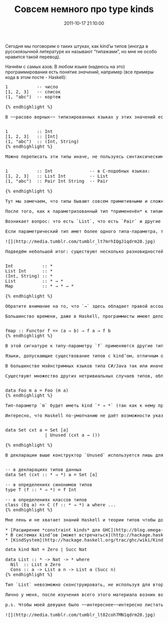 ﻿---
layout: post
title: "Совсем немного про type kinds"
date: 2011-10-17 21:10:00
categories: 11576724386
tags: haskell fprog types type theory kinds
---
Сегодня мы поговорим о таких штуках, как kind’ы типов (иногда в русскоязычной литературе их называют “типажами”, но мне не особо нравится такой перевод).

Начнём с самых азов. В любом языке (надеюсь на это) программирования есть понятие *значений*, например (все примеры кода в этом посте - Haskell):

<pre class="brush: hs">1           -- число
[1, 2, 3]   -- список
(1, "abc")  -- кортеж

{% endhighlight %}

В ~~расово верных~~ типизированных языках у этих значений есть типы:

<pre class="brush: hs">1           :: Int
[1, 2, 3]   :: [Int]
(1, "abc")  :: (Int, String)
{% endhighlight %}

Можно переписать эти типы иначе, не пользуясь синтаксическим сахаром для имён типов в Haskell:

<pre class="brush: hs">1           :: Int              -- в C-подобных языках:
[1, 2, 3]   :: List Int         -- List<Int>
(1, "abc")  :: Pair Int String  -- Pair<Int, String>

{% endhighlight %}

Тут мы замечаем, что типы бывают совсем примитивными и сложными, синтезированными из *применений параметризованных типов* к различным другим типам. Такие параметризованные типы обычно встречаются в языках с поддержкой параметрического полиморфизма. Параметров-типов может быть несколько (например, в кортежах или словарях - `Map key value`). Такие полиморфные типы данных позволяют писать обобщённый код работы с экземплярами таких типов данных, не имеющий знания о реальных типах подставляемых в качестве типов-параметров - например, функция `map` работает поверх *списков* с элементами любого типа.

После того, как к параметризованный тип *примененён* к типам-параметрам, параметризованный тип становится полноправным типом - точно таким же, как и примитивные (не параметризованные типы), и может выступать как тип-параметр других параметризованных типов.

Возникает вопрос: что есть `List`, что есть `Pair` и другие параметризованные типы, до применения к типам-параметрам? Эти штуки называются *конструкторами типов* (*type constructors*), так как они очень похожи на конструкторам данных (декларации `data`). Именно поэтому я употреблял выше слово “применить”, так как применение конструктора типов к типу-параметру (`List Int`) выглядит аналогично применению к конструктору данных параметра-значения (`Just 1`). То есть `List`, например, можно трактовать как *функцию*, причём функцию *над типами*, которая *получает некоторый тип* (тип-параметр) и *возвращает некоторый тип* (параметризованный тип с подставленным типом-параметром).

Если параметрический тип имет более одного типа-параметра, то конструктор такого типа можно трактовать как *функцию над типами с каррированными аргументами*. Например, конструктор типа `Map` при применении к одному типу-аргументу (тип ключа `Map`'а) на самом деле порождает в Haskell другой конструктор типа (!), применив который к другому типу-параметру (тип значений `Map`'а), мы получим нормальный тип. Именно поэтому в Haskell запись `Map Int String` аналогична `((Map Int) String)`. Более того, так же как и на уровне функций и значений, на уровне типов тоже можно исполльзовать частичное применение! Однако во многих других языках (типа C#, например), конструктор типа применяется сразу к нескольким типам-параметрам одновременно. Тогда такие конструкторы типов можно трактовать как функции, принимающие *кортеж из типов-параметров*.

![](http://media.tumblr.com/tumblr_lt7mrhIQgJ1qdrm28.jpg)

Подведём небольшой итог: существуют несколько разновидностей типов - простые типы и функции над типами. Эти разновидности играют роль *типов типов*! Далее такой тип типа будет называться kind’ом. Введём обозначения для kind’ов - простые типы будем обозначать звёздочкой `*`, а функции над типами - привычной функциональной стрелочкой `→`. Теперь мы можем типизировать типы!

<pre class="brush: hs">Int           :: *
List Int      :: *
(Int, String) :: *
List          :: * → *
Map           :: * → * → *

{% endhighlight %}

Обратите внимание на то, что `→` здесь обладает правой ассоциативностью, поэтому последний kind можно записать вот так: `* → (* → *)`. То есть на самом деле всё просто, kind’ы - есть типы над элементами системы типов.

Большинство времени, даже в Haskell, программисты имеют дело только с простыми типами, имеющими kind `*`. Однако уже очень давно в Haskell могут существовать типы-параметры (да, типы-параметры тоже имеют kind, так как сами, конечно же, являются типами), имеющие нетривиальные kind’ы, например:

<pre class="brush: hs">fmap :: Functor f => (a → b) → f a → f b
{% endhighlight %}

В этой сигнатуре к типу-параметру `f` применяются другие типы-параметры `a` и `b`, что заставляет компилятор Haskell для типа-параметра `f` вывести kind `* → *`. То есть вызывая `fmap` в качестве типа-параметра должен будет выступать некоторый параметризованный тип с одним типом-параметром (+ для которого определен экземпляр класса типов `Functor`). Таким образом функция `fmap` умеет отображать любой контейнер типа `f` в другой контейнер типа `f`, потенциально изменяя тип, которым параметризован монадический тип (например, отобразить `[Int]` в `[String]` или `Maybe Int` в `Maybe String`).

Языки, допускающие существование типов с kind’ом, отличным от `*`, называют языками с поддержкой *higher-kinded types*. Существует ещё одно понятие - *higher-kinded polymorphism* (его ещё называют полиморфизмом конструктора типов - *type constructor polymorphism*), подразумевающее под собой параметрически полиморфизм, при котором типы-параметры могут иметь kind, отличный от `*` (как тип-параметр `m` из примера выше). Помимо Haskell, известным языком с поддержкой полиморфизма конструктора типов является Scala (что совсем не удивительно).

В большинстве мэйнстримных языков типа C#/Java так или иначе существует возможность использовать/определять типы с kind’ами, отличными от `*`. Например, такие типы в .NET даже имеют представление во время выполнения - `typeof(Dictionary<,>)`. Однако, они не являются первоклассными сущностями в системе типов - нельзя передать такие типы в качестве типов-параметров, не указывая им собственных типов-параметров. А значит нет и поддержки higher-kinded polymorphism - абсолютно все типы-параметры всегда обладают kind’ом `*`, нельзя применить тип к типу-параметру как-то так: `T<int>`.

Существуют множество других нетривиальных случаев типов, обладающих необычными kind’ами, например в этом определении типа данных:

<pre class="brush: hs">data Foo m a = Foo (m a)
{% endhighlight %}

Тип-параметр `m` будет иметь kind `* → *` (так как к нему применяется тип-параметр `a`), а вот уже сам тип `Foo` будет иметь kind `(* → *``) ``→ *``→ ``*`. То есть после применения конструктора типа `Foo` к другому конструктору типа с kind’ом `* → *` и последующему применению к ещё одному обычному типу, мы получим обычный тип с kind’ом `*`, такой как, например, `Foo List Int` (важно понимать приоритет применений конструкторов типов к типам-параметрам - `(Foo List) Int`).

Интересно, что Haskell по-умолчанию не даёт возможности указывать kind’ы типов явно (так же как указывать значениям типы), а выводит kind из использования. Из-за этого людям иногда приходится изгаляться, например, добавляя фиктивные конструкторы типа:

<pre class="brush: hs">data Set cxt a = Set [a]
               | Unused (cxt a → ())

{% endhighlight %}

В декларации выше конструктор `Unused` используется лишь для того, чтобы задать типу-параметру kind `* → *`, что выглядит чрезвычайно ущербно. Однако в GHC существует языковое расширение *explicitly-kinded quantification*, включаемое флагом `-XKindSignatures`, которое добавляет поддержку явных аннотаций kind’ов, что может быть очень и очень удобно:

<pre class="brush: hs">-- в декларациях типов данных
data Set (cxt :: * → *) a = Set [a]

-- в определениях синонимов типов
type T (f :: * → *) = f Int

-- в определениях классов типов
class (Eq a) => C (f :: * → *) a where ...
{% endhighlight %}

Мне лень и не хватает знаний Haskell и теории типов чтобы достойно осветить тему kind’ов глубже, поэтому я просто оставлю здесь несколько интересных ссылочек:

* [Расширение *constraint kinds* для GHC](http://blog.omega-prime.co.uk/?p=127) - добавляет новую разновидность kind’ов - `Contstraint`, что позволяет параметризовать ограничения на типы-параметры полиморфных типов и функций (параметризовать constraints).
* В системах kind’ов [может встречаться](http://hackage.haskell.org/trac/ghc/wiki/IntermediateTypes) и такие типы kind’ов, как распакованные типы (обычно обозначаются символом `#`). Более того, между kind’ами может существовать отношение, аналогичное вложению/включению типов - subkinding.
* [KindSystem](http://hackage.haskell.org/trac/ghc/wiki/KindSystem) и [PolymorphicKinds](http://hackage.haskell.org/trac/ghc/wiki/PolymorphicKinds) для GHC - предлагаемые расширения языка, позволяющие добавить аналог параметрического полиморфизма на уровень kind’ов (!) и определять собственные kind’ы (!!). Самый известный пример всего этого безобразия - списки, параметризованные собственной длинной:
<pre class="brush: hs">data kind Nat = Zero | Succ Nat

data List :: * -> Nat -> * where
  Nil  :: List a Zero
  Cons :: a -> List a n -> List a (Succ n)
{% endhighlight %}

Тип `List` невозможно сконструировать, не используя для второго типа-параметра тип, не соответствующий kind’у `Nat`. который включает в себя тип `Zero` и тип `Suсс`, параметризованный типом, обладающим kind’ом `Nat`. Всё это очень похоже на работу со значениями, только ровно одним уровнем выше. Без определения kind’а `Nat` можно было бы создать не имеющий особого смысла тип `List Int Int`.

Лично у меня, после изучения всего этого материала возник вопрос: а есть-ли что-нибудь над kind’ами, уровнем выше? Надеюсь, что найдётся время что-нибудь написать о sorts… ;)

p.s. Чтобы моей девушке было ~~интереснее~~интересно листать мой блог, положу сюда британца:

![](http://media.tumblr.com/tumblr_lt82coh7MN1qdrm28.jpg)